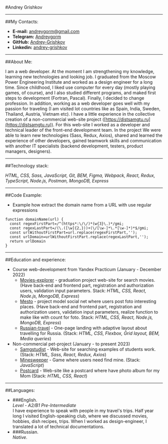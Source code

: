 #Andrey Grishkov

---

##My Contacts:

- **E-mail:** [andreygorm@gmail.com](andreygorm@gmail.com)
- **Telegram:** [Andreygorm](https://t.me/Andreygorm)
- **GitHub:** [Andrey-Grishkov](https://github.com/Andrey-Grishkov)
- **Linkedin:** [andrey-grishkov](https://www.linkedin.com/in/andrey-grishkov/)

---

##About Me:

I am a web developer. At the moment I am strengthening my knowledge,
learning new technologies and looking job. I graduated from the
Moscow Power Engineering Institute and worked as a design engineer for a
long time. Since childhood, I liked use computer for every day
(mostly playing games, of course), and I also studied different programs,
and maked first steps to development (Fortran, Pascal). Finally,
I decided to change profession. In addition, working as a
web developer goes well with my passion for traveling (I am visited lot countries
like as Spain, India, Sweden, Thailand, Austria, Vietnam etc).
I have a little experience in the collective creation of a non-commercial
web-site project ([https://distsamgtu.ru](https://distsamgtu.ru)).
For this web-site I worked as a developer and technical
leader of the front-end development team. In the project We were able to learn
new technologies (Sass, Redux, Axios), shared and learned the experience
of other developers, gained teamwork skills and communication with another IT
specialists (backend development, testers, product managers, designers).

---

##Technology stack:

*HTML, CSS, Sass, JavaScript, Git, BEM, Figma, Webpack, React, Redux, 
TypeScript, Node.js, Postman, MongoDB, Express*

---

##Code Example:

- Example how extract the domain name from a URL with use regular expressions

```
function domainName(url) {
  const regexFirstPart=/^(https*:\/\/)*(w{3}\.)*/gmi;
  const regexLastPart=/(\.([\w]{2,}))+(\/[\w-]*\.*[\w-]*)*$/gmi;
  const urlWithoutFirstPart=url.replace(regexFirstPart,'');
  const urlDomain=urlWithoutFirstPart.replace(regexLastPart,'');
  return urlDomain
}
```

---

##Education and experience:

- Course web-development from Yandex Practicum (January - December 2022)
  - [Movies-explorer](https://github.com/Andrey-Grishkov/movies-explorer-frontend)
    \- graduation project web-site for search movies. 
    (Have back-end and frontend part, registration and authorization users, 
    validation input parameters. Stack: *HTML, CSS, React, Node.js, MongoDB, Express*)
  - [Mesto](https://github.com/Andrey-Grishkov/mesto-react-frontend)
    \- project model social net where users post foto interesting places.
    (Have back-end and frontend part, registration and authorization users,
    validation input parameters, realize function to make like with count for foto. 
    Stack: *HTML, CSS, React, Node.js, MongoDB, Express*)
  - [Russian-travel](https://github.com/Andrey-Grishkov/russian-travel)
    \- One-page landing with adaptive layout about travelling for Russia.
    (Stack: *HTML, CSS, Flexbox, Grid layout, BEM, Media queries*)
- Non-commercial pet-project (January - to present 2023)
  - [Samgstudist](https://github.com/Andrey-Grishkov/samgstudist)
    \- Web-site for searching examples of students work.
    (Stack: *HTML, Sass, React, Redux, Axios*)
  - [Minesweeper](https://github.com/Andrey-Grishkov/sapper)
    \- Game where users need find mine.
    (Stack: *JavaScript*)
  - [Postcard](https://github.com/Andrey-Grishkov/postcard-eight-march-for-mom)
    \- Web-site like a postcard where have photo album for my Mom
    (Stack: *HTML, CSS, React*)
---

##Languages:

 - ###English.  
   *Level \- A2/B1 Pre-Intermediate*   
   I have experience to speak with people in my travel's trips. Half year 
   long I visited English-speaking club, where we discussed movies, 
   hobbies, dish recipes, trips. When I worked as design-engineer, 
   I translated a lot of technical documentations.
- ###Russian.  
  *Native*.
